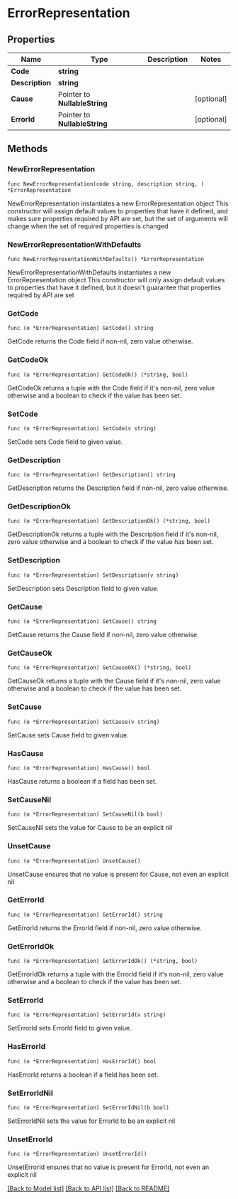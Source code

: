 # ErrorRepresentation

## Properties

Name | Type | Description | Notes
------------ | ------------- | ------------- | -------------
**Code** | **string** |  | 
**Description** | **string** |  | 
**Cause** | Pointer to **NullableString** |  | [optional] 
**ErrorId** | Pointer to **NullableString** |  | [optional] 

## Methods

### NewErrorRepresentation

`func NewErrorRepresentation(code string, description string, ) *ErrorRepresentation`

NewErrorRepresentation instantiates a new ErrorRepresentation object
This constructor will assign default values to properties that have it defined,
and makes sure properties required by API are set, but the set of arguments
will change when the set of required properties is changed

### NewErrorRepresentationWithDefaults

`func NewErrorRepresentationWithDefaults() *ErrorRepresentation`

NewErrorRepresentationWithDefaults instantiates a new ErrorRepresentation object
This constructor will only assign default values to properties that have it defined,
but it doesn't guarantee that properties required by API are set

### GetCode

`func (o *ErrorRepresentation) GetCode() string`

GetCode returns the Code field if non-nil, zero value otherwise.

### GetCodeOk

`func (o *ErrorRepresentation) GetCodeOk() (*string, bool)`

GetCodeOk returns a tuple with the Code field if it's non-nil, zero value otherwise
and a boolean to check if the value has been set.

### SetCode

`func (o *ErrorRepresentation) SetCode(v string)`

SetCode sets Code field to given value.


### GetDescription

`func (o *ErrorRepresentation) GetDescription() string`

GetDescription returns the Description field if non-nil, zero value otherwise.

### GetDescriptionOk

`func (o *ErrorRepresentation) GetDescriptionOk() (*string, bool)`

GetDescriptionOk returns a tuple with the Description field if it's non-nil, zero value otherwise
and a boolean to check if the value has been set.

### SetDescription

`func (o *ErrorRepresentation) SetDescription(v string)`

SetDescription sets Description field to given value.


### GetCause

`func (o *ErrorRepresentation) GetCause() string`

GetCause returns the Cause field if non-nil, zero value otherwise.

### GetCauseOk

`func (o *ErrorRepresentation) GetCauseOk() (*string, bool)`

GetCauseOk returns a tuple with the Cause field if it's non-nil, zero value otherwise
and a boolean to check if the value has been set.

### SetCause

`func (o *ErrorRepresentation) SetCause(v string)`

SetCause sets Cause field to given value.

### HasCause

`func (o *ErrorRepresentation) HasCause() bool`

HasCause returns a boolean if a field has been set.

### SetCauseNil

`func (o *ErrorRepresentation) SetCauseNil(b bool)`

 SetCauseNil sets the value for Cause to be an explicit nil

### UnsetCause
`func (o *ErrorRepresentation) UnsetCause()`

UnsetCause ensures that no value is present for Cause, not even an explicit nil
### GetErrorId

`func (o *ErrorRepresentation) GetErrorId() string`

GetErrorId returns the ErrorId field if non-nil, zero value otherwise.

### GetErrorIdOk

`func (o *ErrorRepresentation) GetErrorIdOk() (*string, bool)`

GetErrorIdOk returns a tuple with the ErrorId field if it's non-nil, zero value otherwise
and a boolean to check if the value has been set.

### SetErrorId

`func (o *ErrorRepresentation) SetErrorId(v string)`

SetErrorId sets ErrorId field to given value.

### HasErrorId

`func (o *ErrorRepresentation) HasErrorId() bool`

HasErrorId returns a boolean if a field has been set.

### SetErrorIdNil

`func (o *ErrorRepresentation) SetErrorIdNil(b bool)`

 SetErrorIdNil sets the value for ErrorId to be an explicit nil

### UnsetErrorId
`func (o *ErrorRepresentation) UnsetErrorId()`

UnsetErrorId ensures that no value is present for ErrorId, not even an explicit nil

[[Back to Model list]](../README.md#documentation-for-models) [[Back to API list]](../README.md#documentation-for-api-endpoints) [[Back to README]](../README.md)



